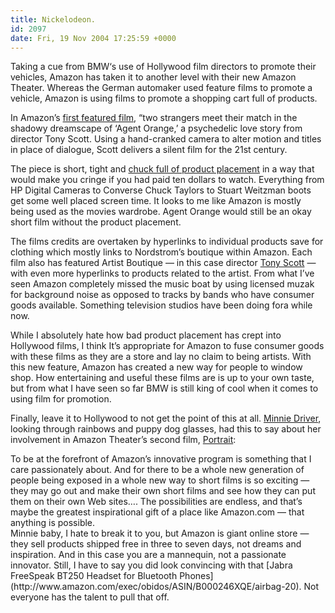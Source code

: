 ```yaml
---
title: Nickelodeon.
id: 2097
date: Fri, 19 Nov 2004 17:25:59 +0000
---
```


Taking a cue from <span class="caps">BMW</span>‘s use of Hollywood film directors to promote their vehicles, Amazon has taken it to another level with their new Amazon Theater. Whereas the German automaker used feature films to promote a vehicle, Amazon is using films to promote a shopping cart full of products.  

In Amazon’s [first featured film](http://www.amazon.com/exec/obidos/tg/browse/-/13609401), “two strangers meet their match in the shadowy dreamscape of ‘Agent Orange,’ a psychedelic love story from director Tony Scott. Using a hand-cranked camera to alter motion and titles in place of dialogue, Scott delivers a silent film for the 21st century.  

The piece is short, tight and [chuck full of product placement](http://www.amazon.com/exec/obidos/tg/browse/-/13609401) in a way that would make you cringe if you had paid ten dollars to watch. Everything from HP Digital Cameras to Converse Chuck Taylors to Stuart Weitzman boots get some well placed screen time. It looks to me like Amazon is mostly being used as the movies wardrobe. Agent Orange would still be an okay short film without the product placement.  

The films credits are overtaken by hyperlinks to individual products save for clothing which mostly links to Nordstrom’s boutique within Amazon. Each film also has featured Artist Boutique — in this case director [Tony Scott](http://www.amazon.com/exec/obidos/tg/browse/-/13609451) — with even more hyperlinks to products related to the artist. From what I’ve seen Amazon completely missed the music boat by using licensed muzak for background noise as opposed to tracks by bands who have consumer goods available. Something television studios have been doing fora while now.  

While I absolutely hate how bad product placement has crept into Hollywood films, I think It’s appropriate for Amazon to fuse consumer goods with these films as they are a store and lay no claim to being artists. With this new feature, Amazon has created a new way for people to window shop. How entertaining and useful these films are is up to your own taste, but from what I have seen so far <span class="caps">BMW</span> is still king of cool when it comes to using film for promotion.  

Finally, leave it to Hollywood to not get the point of this at all. [Minnie Driver](http://www.amazon.com/exec/obidos/tg/browse/-/13609391), looking through rainbows and puppy dog glasses, had this to say about her involvement in Amazon Theater’s second film, [Portrait](http://www.amazon.com/exec/obidos/tg/browse/-/13609391):



<div class="quote">To be at the forefront of Amazon’s innovative program is something that I care passionately about. And for there to be a whole new generation of people being exposed in a whole new way to short films is so exciting — they may go out and make their own short films and see how they can put them on their own Web sites…. The possibilities are endless, and that’s maybe the greatest inspirational gift of a place like Amazon.com — that anything is possible.</div>Minnie baby, I hate to break it to you, but Amazon is giant online store — they sell products shipped free in three to seven days, not dreams and inspiration. And in this case you are a mannequin, not a passionate innovator. Still, I have to say you did look convincing with that [Jabra FreeSpeak BT250 Headset for Bluetooth Phones](http://www.amazon.com/exec/obidos/ASIN/B000246XQE/airbag-20). Not everyone has the talent to pull that off.





